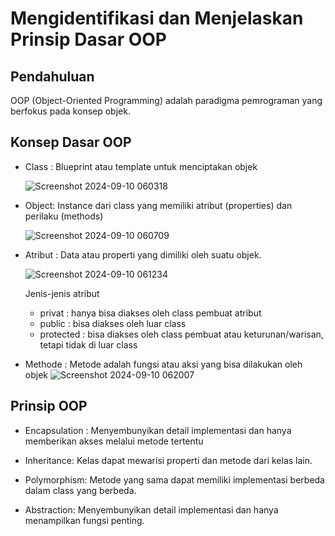 # Mengidentifikasi dan Menjelaskan Prinsip Dasar OOP
## Pendahuluan
OOP (Object-Oriented Programming) adalah paradigma pemrograman yang berfokus pada konsep objek.
## Konsep Dasar OOP
* Class : Blueprint atau template untuk menciptakan objek

  ![Screenshot 2024-09-10 060318](https://github.com/user-attachments/assets/cc383aa6-a64b-4dee-84a5-9c76ce132495)
* Object: Instance dari class yang memiliki atribut (properties) dan perilaku
(methods)

  ![Screenshot 2024-09-10 060709](https://github.com/user-attachments/assets/0f945e2c-562d-4885-abcd-22056283678d)
* Atribut : Data atau properti yang dimiliki oleh suatu objek.
  
    ![Screenshot 2024-09-10 061234](https://github.com/user-attachments/assets/124d3ca3-49ae-46f2-92e6-5bc7775ea1fb)

   Jenis-jenis atribut
  * privat : hanya bisa diakses oleh class pembuat atribut
  * public : bisa diakses oleh luar class
  * protected : bisa diakses oleh class pembuat atau keturunan/warisan, tetapi tidak di luar class
 
* Methode : Metode adalah fungsi atau aksi yang bisa dilakukan oleh objek
    ![Screenshot 2024-09-10 062007](https://github.com/user-attachments/assets/b7519db7-f976-4b36-805f-a15a60d31144)
## Prinsip OOP
* Encapsulation : Menyembunyikan detail implementasi dan hanya memberikan
akses melalui metode tertentu

* Inheritance: Kelas dapat mewarisi properti dan metode dari kelas lain.
* Polymorphism: Metode yang sama dapat memiliki implementasi berbeda
dalam class yang berbeda.
* Abstraction: Menyembunyikan detail implementasi dan hanya menampilkan
fungsi penting.
